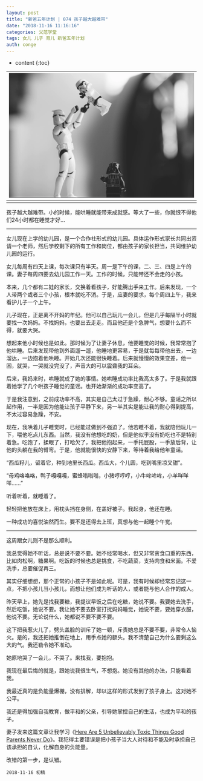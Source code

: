 ```yaml
---
layout: post
title: "新爸五年计划 | 074 孩子越大越难带"
date: "2018-11-16 11:16:16"
categories: 父范学堂
tags: 女儿 儿子 育儿 新爸五年计划
auth: conge
---
```

* content
{:toc}

|![](/assets/images/父范学堂/118382-134a5c59cb61ce03.png)|
|:----:|
||

孩子越大越难带。小的时候，能哄睡就能带来成就感。等大了一些，你就恨不得他们24小时都在睡觉才好...





----

女儿现在上学的幼儿园，是一个合作社形式的幼儿园。具体运作形式家长共同出资请一个老师，然后学校剩下的所有工作和岗位，都由孩子的家长担当，共同维护幼儿园的运行。

女儿每周有四天上课，每次课只有半天。周一是下午的课，二、三、四是上午的课。妻子每周四要去幼儿园工作一天。工作的时候，只能带还不会走的小孩。

本来，几个都有二娃的家长，交换着看孩子，好能腾出手来工作。后来发现，一个人带两个或者三个小孩，根本就吃不消。于是，应妻的要求，每个周四上午，我来看护儿子一个上午。

儿子现在，正是离不开妈的年纪。他可以自己玩儿一会儿，但是几乎每隔半小时就要找一次妈妈。不找妈妈，也要出去走走。而且他还是个急脾气，想要什么而不得，就要大哭。

想起来他小时候也是如此。那时候为了让妻子休息，他要睡觉的时候，我常常抱了他哄睡。后来发现带他到外面遛一遛，他睡地更容易，于是就每每带他出去，一边溜达，一边抱着他哄睡。开始几次还能很快睡着。后来就慢慢的效果变差，他一困，就哭，一哭就没完没了，声音大的可以震聋我的耳朵。

后来，我妈来时，哄睡就成了她的事情。她哄睡成功率比我高太多了。于是我就跟着她学了几个哄孩子睡觉的童谣。也开始渐渐的成功率变高了。

于是我注意到，之前成功率不高，其实是自己太过于急躁，耐心不够。童谣之所以起作用，一半是因为他能让孩子平静下来，另一半其实是能让我的耐心得到提高，不太过容易急躁，不安。

现在，我哄着儿子睡觉时，已经能过做到不强迫了。他若睡不着，我就陪他玩儿一下，喂他吃点儿东西。当然，我没有他想吃的奶，但是他似乎没有奶吃也不是特别着急。吃饱了，揉眼了，打哈欠了，我把他抱起来，一手托屁股，一手放后背，让他的头躺在我的臂弯。于是，他就能很快的安静下来，等待着我给他年童谣。

“西瓜籽儿，留着它，种到地里长西瓜。西瓜大，个儿圆，吃到嘴里凉又甜”。

“母鸡咯咯咯，鸭子嘎嘎嘎，蜜蜂嗡嗡嗡，小猪哼哼哼，小牛哞哞哞，小羊咩咩咩……”

听着听着，就睡着了。

轻轻把他放在床上，用枕头挡在身侧，在盖好被子。我起身，他还在睡。

一种成功的喜悦油然而生。要不是还得去上班，真想与他一起睡个午觉。

-----

这周跟女儿则不是那么顺利。

我总觉得她不听话，总是说不要不要。她不经常喝水，但又非常贪食口重的东西，比如肉松啊，糖果啊。吃饭的时候也总是挑食，不吃蔬菜，支持肉食和米面。不爱洗手，总要催促再三。

其实仔细想想，那个正常的小孩子不是如此呢。可是，我有时候却经常忘记这一点，不把小孩儿当小孩儿，而想让他们成为听话的人，或者能与他人合作的成人。

昨天早上，她先是找我要糖，我提议早饭之后在吃糖，她说不要。我要她去洗手，然后吃饭，她说不要。我让她不要去卧室打扰妈妈睡觉，她说不要，要她穿衣服，他说不要。无论说什么，她都说不要不要不要。

这下把我惹火儿了，劈头盖脸的训斥了她一顿，斥责她总是不要不要，非常令人恼火。是的，我还把她推倒在地上，用手点她的额头。我不清楚自己为什么要剩这么大的气。我还勒令她不准动。

她原地哭了一会儿，不哭了。来找我，要抱抱。

我现在最后悔的就是，跟她说我很生气，不想抱。她没有其他的办法，只能看着我。

我最近真的是负能量爆棚，没有排解，却以这样的形式发到了孩子身上。这对她不公平。

我还是得加强自我教育，做平和的父亲，引导她掌控自己的生活，也成为平和的孩子。

妻子发来这篇文章让我学习《[Here Are 5 Unbelievably Toxic Things Good Parents Never Do](https://medium.com/the-mission/here-are-5-unbelievably-toxic-things-good-parents-never-do-1fc3477657c)》。我犯得主要错误是把小孩子当大人对待和不能及时承担自己该承担的自认，化解自身的负能量。

改错的第一步，是认错。

```
2018-11-16 初稿
```
